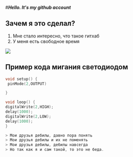 #___Hello. It's my github account___
 ## Зачем я это сделал?
 1. Мне стало интересно, что такое гитхаб
 2. У меня есть свободное время

 ![](https://coolsen.ru/wp-content/uploads/2021/12/45-20211213_003358-2048x1536.jpg)


## Пример кода мигания светодиодом 

 ```C++
void setup() {
  pinMode(2,OUTPUT)

}

void loop() {
 digitalWrite(2,HIGH);
 delay(1000);
 digitalWrite(2,LOW);
 delay(1000);
}

> Мои друзья дебилы, давно пора понять
> Мои друзья дебилы и их не поменять
> Мои друзья дебилы, дебилы навсегда
> Но так как я и сам такой, то это не беда.



